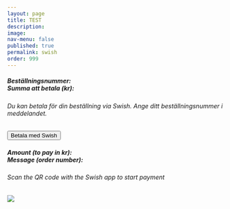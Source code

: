 ```yaml
---
layout: page
title: TEST
description: 
image: 
nav-menu: false
published: true
permalink: swish
order: 999
---
```


<div id="main">
	<section class="major">
		<div class="paydiv inner">
			<h5>Beställningsnummer: <span class="orderid"></span><br>Summa att betala (kr): <span class="ordertotal"></span></h5>
			<h6>Du kan betala för din beställning via Swish. Ange ditt beställningsnummer i meddelandet.</h6>
	  	    	<button class="link swish-link">Betala med Swish</button>
			<!--<a data-v-00899994="" data-v-a20c31e6="" href="swish://payment?data=%7B%22amount%22%3A%7B%22value%22%3Anull%2C%22editable%22%3Atrue%7D%2C%22message%22%3A%7B%22value%22%3A%22Plan%20International%22%2C%22editable%22%3Afalse%7D%2C%22payee%22%3A%7B%22value%22%3A%22123%20900%2073%2011%22%2C%22editable%22%3Afalse%7D%2C%22version%22%3A1%7D&amp;source=charity" class="link swish-link">Swish</a>
			<a href="" class="link swish-link">Betala med Swish</a>-->
      			<div id="swish-qr" class="modal" onclick="this.style.display='none'">
    				<div class="modal-content">
					<h5>Amount (to pay in kr): <span class="ordertotal"></span><br>Message (order number): <span class="orderid"></span></h5>
					<h6>Scan the QR code with the Swish app to start payment</h6>
      					<img src="{{ site.baseurl }}/assets/images/indiskaboxenswish.png" >
				</div>
  			</div>
		</div>
	</section>
</div>
